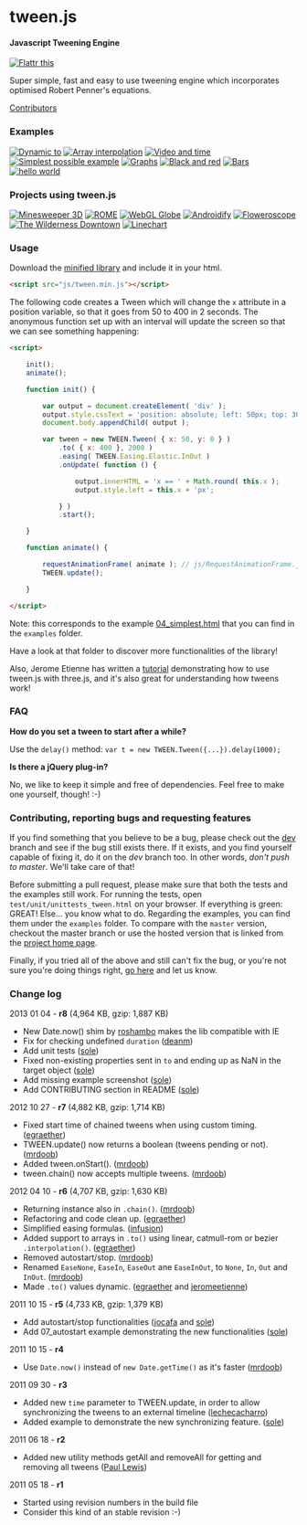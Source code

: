 tween.js
========

#### Javascript Tweening Engine ####

[![Flattr this](https://api.flattr.com/button/flattr-badge-large.png)](https://flattr.com/thing/45014/tween-js)

Super simple, fast and easy to use tweening engine which incorporates optimised Robert Penner's equations.

[Contributors](http://github.com/sole/tween.js/contributors)

### Examples ###

[![Dynamic to](http://sole.github.com/tween.js/assets/examples/07_dynamic_to.png)](http://sole.github.com/tween.js/examples/07_dynamic_to.html)
[![Array interpolation](http://sole.github.com/tween.js/assets/examples/03_graphs.png)](http://sole.github.com/tween.js/examples/06_array_interpolation.html)
[![Video and time](http://sole.github.com/tween.js/assets/examples/06_video_and_time.png)](http://sole.github.com/tween.js/examples/05_video_and_time.html)
[![Simplest possible example](http://sole.github.com/tween.js/assets/examples/04_simplest.png)](http://sole.github.com/tween.js/examples/04_simplest.html)
[![Graphs](http://sole.github.com/tween.js/assets/examples/03_graphs.png)](http://sole.github.com/tween.js/examples/03_graphs.html)
[![Black and red](http://sole.github.com/tween.js/assets/examples/02_black_and_red.png)](http://sole.github.com/tween.js/examples/02_black_and_red.html)
[![Bars](http://sole.github.com/tween.js/assets/examples/01_bars.png)](http://sole.github.com/tween.js/examples/01_bars.html)
[![hello world](http://sole.github.com/tween.js/assets/examples/00_hello_world.png)](http://sole.github.com/tween.js/examples/00_hello_world.html)

### Projects using tween.js ###

[![Minesweeper 3D](http://sole.github.com/tween.js/assets/projects/06_minesweeper3d.png)](http://egraether.com/mine3d/)
[![ROME](http://sole.github.com/tween.js/assets/projects/05_rome.png)](http://ro.me)
[![WebGL Globe](http://sole.github.com/tween.js/assets/projects/04_webgl_globe.png)](http://data-arts.appspot.com/globe)
[![Androidify](http://sole.github.com/tween.js/assets/projects/03_androidify.png)](http://www.androidify.com/)
[![Floweroscope](http://sole.github.com/tween.js/assets/projects/02_floweroscope.png)](http://www.floweroscope.com/)
[![The Wilderness Downtown](http://sole.github.com/tween.js/assets/projects/01_wilderness.png)](http://thewildernessdowntown.com/)
[![Linechart](http://sole.github.com/tween.js/assets/projects/00_linechart.png)](http://dejavis.org/linechart)

### Usage ###

Download the [minified library](http://github.com/sole/tween.js/raw/master/build/Tween.js) and include it in your html.

```html
<script src="js/tween.min.js"></script>
```

The following code creates a Tween which will change the `x` attribute in a position variable, so that it goes from 50 to 400 in 2 seconds. The anonymous function set up with an interval will update the screen so that we can see something happening:

```html
<script>

	init();
	animate();

	function init() {

		var output = document.createElement( 'div' );
		output.style.cssText = 'position: absolute; left: 50px; top: 300px; font-size: 100px';
		document.body.appendChild( output );

		var tween = new TWEEN.Tween( { x: 50, y: 0 } )
			.to( { x: 400 }, 2000 )
			.easing( TWEEN.Easing.Elastic.InOut )
			.onUpdate( function () {

				output.innerHTML = 'x == ' + Math.round( this.x );
				output.style.left = this.x + 'px';

			} )
			.start();

	}

	function animate() {

		requestAnimationFrame( animate ); // js/RequestAnimationFrame.js needs to be included too.
		TWEEN.update();

	}

</script>
```

Note: this corresponds to the example [04_simplest.html](http://sole.github.com/tween.js/examples/04_simplest.html) that you can find in the ```examples``` folder.

Have a look at that folder to discover more functionalities of the library!

Also, Jerome Etienne has written a [tutorial](http://learningthreejs.com/blog/2011/08/17/tweenjs-for-smooth-animation/) demonstrating how to use tween.js with three.js, and it's also great for understanding how tweens work!

### FAQ ###

**How do you set a tween to start after a while?**

Use the `delay()` method: `var t = new TWEEN.Tween({...}).delay(1000);`

**Is there a jQuery plug-in?**

No, we like to keep it simple and free of dependencies. Feel free to make one yourself, though! :-)


### Contributing, reporting bugs and requesting features ###

If you find something that you believe to be a bug, please check out the [dev](https://github.com/sole/tween.js/tree/dev) branch and see if the bug still exists there. If it exists, and you find yourself capable of fixing it, do it on the *dev* branch too. In other words, *don't push to master*. We'll take care of that!

Before submitting a pull request, please make sure that both the tests and the examples still work. For running the tests, open `test/unit/unittests_tween.html` on your browser. If everything is green: GREAT! Else... you know what to do. Regarding the examples, you can find them under the `examples` folder. To compare with the `master` version, checkout the master branch or use the hosted version that is linked from the [project home page](http://github.com/sole/tween.js#examples).

Finally, if you tried all of the above and still can't fix the bug, or you're not sure you're doing things right, [go here](https://github.com/sole/tween.js/issues) and let us know.


### Change log ###

2013 01 04 - **r8** (4,964 KB, gzip: 1,887 KB)

* New Date.now() shim by [roshambo](http://github.com/roshambo) makes the lib compatible with IE
* Fix for checking undefined `duration` ([deanm](http://github.com/deanm))
* Add unit tests ([sole](http://github.com/sole))
* Fixed non-existing properties sent in `to` and ending up as NaN in the target object ([sole](http://github.com/sole))
* Add missing example screenshot ([sole](http://github.com/sole))
* Add CONTRIBUTING section in README ([sole](http://github.com/sole))

2012 10 27 - **r7** (4,882 KB, gzip: 1,714 KB)

* Fixed start time of chained tweens when using custom timing. ([egraether](http://github.com/egraether))
* TWEEN.update() now returns a boolean (tweens pending or not). ([mrdoob](http://github.com/mrdoob))
* Added tween.onStart(). ([mrdoob](http://github.com/mrdoob))
* tween.chain() now accepts multiple tweens. ([mrdoob](http://github.com/mrdoob))


2012 04 10 - **r6** (4,707 KB, gzip: 1,630 KB)

* Returning instance also in `.chain()`. ([mrdoob](http://github.com/mrdoob))
* Refactoring and code clean up. ([egraether](http://github.com/egraether))
* Simplified easing formulas. ([infusion](http://github.com/infusion))
* Added support to arrays in `.to()` using linear, catmull-rom or bezier `.interpolation()`. ([egraether](http://github.com/egraether))
* Removed autostart/stop. ([mrdoob](http://github.com/mrdoob))
* Renamed `EaseNone`, `EaseIn`, `EaseOut` ane `EaseInOut`, to `None`, `In`, `Out` and `InOut`. ([mrdoob](http://github.com/mrdoob))
* Made `.to()` values dynamic. ([egraether](http://github.com/egraether) and [jeromeetienne](http://github.com/jeromeetienne))


2011 10 15 - **r5** (4,733 KB, gzip: 1,379 KB)

* Add autostart/stop functionalities ([jocafa](http://github.com/jocafa) and [sole](http://github.com/sole))
* Add 07_autostart example demonstrating the new functionalities ([sole](http://github.com/sole))


2011 10 15 - **r4**

* Use ``Date.now()`` instead of ``new Date.getTime()`` as it's faster ([mrdoob](http://github.com/mrdoob))


2011 09 30 - **r3**

* Added new ``time`` parameter to TWEEN.update, in order to allow synchronizing the tweens to an external timeline ([lechecacharro](http://github.com/lechecacharro))
* Added example to demonstrate the new synchronizing feature. ([sole](http://github.com/sole))


2011 06 18 - **r2**

* Added new utility methods getAll and removeAll for getting and removing all tweens ([Paul Lewis](http://github.com/paullewis))


2011 05 18 - **r1**

* Started using revision numbers in the build file
* Consider this kind of an stable revision :-)
